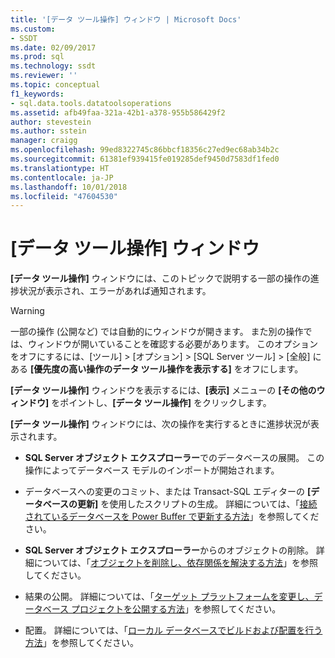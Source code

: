 ```yaml
---
title: '[データ ツール操作] ウィンドウ | Microsoft Docs'
ms.custom:
- SSDT
ms.date: 02/09/2017
ms.prod: sql
ms.technology: ssdt
ms.reviewer: ''
ms.topic: conceptual
f1_keywords:
- sql.data.tools.datatoolsoperations
ms.assetid: afb49faa-321a-42b1-a378-955b586429f2
author: stevestein
ms.author: sstein
manager: craigg
ms.openlocfilehash: 99ed8322745c86bbcf18356c27ed9ec68ab34b2c
ms.sourcegitcommit: 61381ef939415fe019285def9450d7583df1fed0
ms.translationtype: HT
ms.contentlocale: ja-JP
ms.lasthandoff: 10/01/2018
ms.locfileid: "47604530"
---
```

# <a name="data-tools-operations-window"></a>[データ ツール操作] ウィンドウ
**[データ ツール操作]** ウィンドウには、このトピックで説明する一部の操作の進捗状況が表示され、エラーがあれば通知されます。  
  
> [!WARNING]  
> 一部の操作 (公開など) では自動的にウィンドウが開きます。 また別の操作では、ウィンドウが開いていることを確認する必要があります。 このオプションをオフにするには、[ツール] > [オプション] > [SQL Server ツール] > [全般] にある **[優先度の高い操作のデータ ツール操作を表示する]** をオフにします。  
  
**[データ ツール操作]** ウィンドウを表示するには、**[表示]** メニューの **[その他のウィンドウ]** をポイントし、**[データ ツール操作]** をクリックします。  
  
**[データ ツール操作]** ウィンドウには、次の操作を実行するときに進捗状況が表示されます。  
  
-   **SQL Server オブジェクト エクスプローラー**でのデータベースの展開。 この操作によってデータベース モデルのインポートが開始されます。  
  
-   データベースへの変更のコミット、または Transact\-SQL エディターの **[データベースの更新]** を使用したスクリプトの生成。 詳細については、「[接続されているデータベースを Power Buffer で更新する方法](../ssdt/how-to-update-a-connected-database-with-power-buffer.md)」を参照してください。  
  
-   **SQL Server オブジェクト エクスプローラー**からのオブジェクトの削除。 詳細については、「[オブジェクトを削除し、依存関係を解決する方法](../ssdt/how-to-delete-objects-and-resolve-dependencies.md)」を参照してください。  
  
-   結果の公開。 詳細については、「[ターゲット プラットフォームを変更し、データベース プロジェクトを公開する方法](../ssdt/how-to-change-target-platform-and-publish-a-database-project.md)」を参照してください。  
  
-   配置。 詳細については、「[ローカル データベースでビルドおよび配置を行う方法](../ssdt/how-to-build-and-deploy-to-a-local-database.md)」を参照してください。  
  
